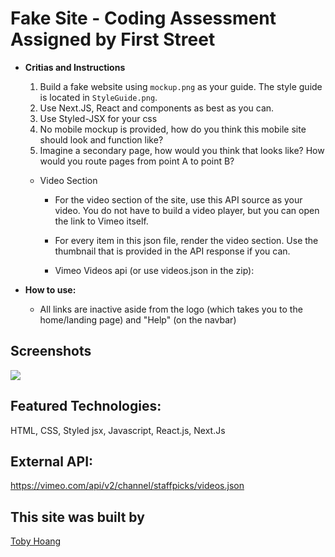 # Fake Site - Coding Assessment Assigned by First Street

* **Critias and Instructions** 
    1. Build a fake website using `mockup.png` as your guide. The style guide is located in `StyleGuide.png`.
    2. Use Next.JS, React and components as best as you can.
    3. Use Styled-JSX for your css
    4. No mobile mockup is provided, how do you think this mobile site should look and function like?
    5. Imagine a secondary page, how would you think that looks like? How would you route pages from point A to point B?

    - Video Section

        - For the video section of the site, use this API source as your video. You do not have to build a video player, but you can open the link to Vimeo itself.

        - For every item in this json file, render the video section. Use the thumbnail that is provided in the API response if you can.

        - Vimeo Videos api (or use videos.json in the zip):


* **How to use:**
    - All links are inactive aside from the logo (which takes you to the home/landing page) and "Help" (on the navbar)


## Screenshots
<img src="public/assets/fakesitegif.gif">
   
## Featured Technologies: 
HTML, CSS, Styled jsx, Javascript, React.js, Next.Js
## External API:
https://vimeo.com/api/v2/channel/staffpicks/videos.json
## This site was built by
[Toby Hoang](https://github.com/technotobes)